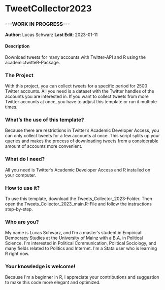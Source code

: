 # TweetCollector2023
### ---WORK IN PROGRESS--- 
**Author**: Lucas Schwarz
**Last Edit**: 2023-01-11

#### Description
Download tweets for many accounts with Twitter-API and R using the academictwitteR-Package.

### The Project
With this project, you can collect tweets for a specific period for 2500 Twitter accounts. 
All you need is a dataset with the Twitter handles of the accounts you are interested in.
If you want to collect tweets from more Twitter accounts at once, you have to adjust this template or run it multiple times.

### What’s the use of this template?
Because there are restrictions in Twitter’s Academic Developer Access, you can only collect tweets for a few accounts at once. This script splits up your queries and makes the process of downloading tweets from a considerable amount of accounts more convenient.

### What do I need?
All you need is Twitter’s Academic Developer Access and R installed on your computer. 

### How to use it?
To use this template, download the Tweets_Collector_2023-Folder. Then open the Tweets_Collector_2023_main.R-File and follow the instructions step-by-step.

### Who are you?
My name is Lucas Schwarz, and I’m a master’s student in Empirical Democracy Studies at the University of Mainz with a B.A. in Political Science. 
I'm interested in Political Communication, Political Sociology, and many fields related to Politics and Internet. I'm a Stata user who is learning R right now.

### Your knowledge is welcome!
Because I'm a beginner in R, I appreciate your contributions and suggestion to make this code more elegant and optimized.
